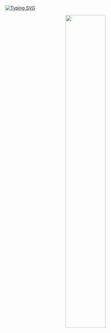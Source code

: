 <a href="https://git.io/typing-svg"><img src="https://readme-typing-svg.demolab.com?font=Fira+Code&weight=600&size=26&duration=2500&pause=250&color=1EF723&multiline=false&width=700&lines=Hi+I'm+David+Grace+🧑‍💻;I love + solving + Real-World + problems !" 
alt="Typing SVG" /></a>

<div align="center">
<img src="https://rishavanand.github.io/static/images/greetings.gif" align="center" style="width: 50%" />
